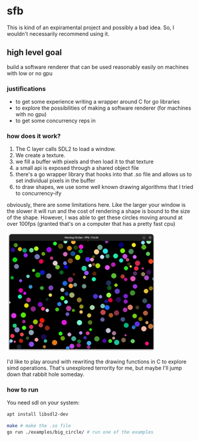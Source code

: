 # sfb

This is kind of an expiramental project and possibly a bad idea. So, I wouldn't
necessarily recommend using it.

## high level goal
build a software renderer that can be used reasonably easily on machines with low or no gpu


### justifications

- to get some experience writing a wrapper around C for go libraries
- to explore the possibilities of making a software renderer (for machines with
  no gpu)
- to get some concurrency reps in

### how does it work?

1. The C layer calls SDL2 to load a window.
1. We create a texture.
1. we fill a buffer with pixels and then load it to that texture
1. a small api is exposed through a shared object file
1. there's a go wrapper library that hooks into that .so file and allows us to set
   individual pixels in the buffer
1. to draw shapes, we use some well known drawing algorithms that I tried to
   concurrency-ify

obviously, there are some limitations here. Like the larger your window is the
slower it will run and the cost of rendering a shape is bound to the size of the
shape. However, I was able to get these circles moving around at over 100fps
(granted that's on a computer that has a pretty fast cpu)

<img src="./assets/circles.png" width="400"></img>

I'd like to play around with rewriting the drawing functions in C to
explore simd operations. That's unexplored terrority for me, but maybe I'll jump
down that rabbit hole someday.

### how to run

You need sdl on your system:

```bash
apt install libsdl2-dev
```

```bash
make # make the .so file
go run ./examples/big_circle/ # run one of the examples
```

